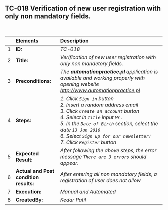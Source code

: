 ## TC-018 Verification of new user registration with only non mandatory fields.

<br>

|     | Elements             | Description                                                                                                                           |
| :-- | :------------------- | :------------------------------------------------------------------------------------------------------------------------------------ |
| 1   | **ID:**              | _TC-018_                                                                                                                              |
| 2   | **Title:**           | _Verification of new user registration with only non mandetory fields._                                                                                            |
| 3   | **Preconditions:**   | _The **automationpractice.pl** application is available and working properly with opening website http://www.automationpractice.pl_                                                         |
| 4   | **Steps:**           | _1. Click `Sign in` button <br> 2. Insert a random address email <br> 3. Click `Create an account` button <br> 4. Select in `Title` input `Mr.` <br> 5. In the `Date of Birth` section, select the date `13 Jun 2010` <br> 6. Select `Sign up for our newsletter!` <br> 7. Click `Register` button_                   |
| 5   | **Expected Result:** |  _After following the above steps, the error message `There are 3 errors` should appear._  |
| 6   | **Actual and Post condition results:** | _After entering all non mandatory fields, a registration of user does not allow_                                                                  |
| 7   | **Execution:**       | _Manual and Automated_                                                                                                                |
| 8   | **CreatedBy:**       |_Kedar Patil_      |                                                                                                                                                                                                                                                                                                                                                                                                                                                                                                                        |